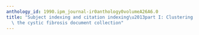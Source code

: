 ```yaml
---
anthology_id: 1990.ipm_journal-ir0anthology0volumeA26A6.0
title: "Subject indexing and citation indexing\u2013part I: Clustering structure in\
  \ the cystic fibrosis document collection"
---
```

